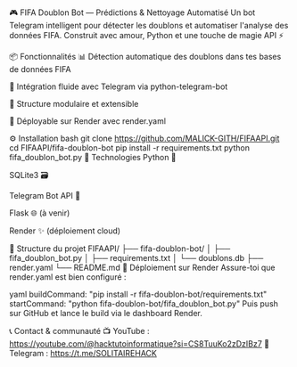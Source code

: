 🎮 FIFA Doublon Bot — Prédictions & Nettoyage Automatisé
Un bot Telegram intelligent pour détecter les doublons et automatiser l'analyse des données FIFA. Construit avec amour, Python et une touche de magie API ⚡

📦 Fonctionnalités
📊 Détection automatique des doublons dans tes bases de données FIFA

🤖 Intégration fluide avec Telegram via python-telegram-bot

🧠 Structure modulaire et extensible

🚀 Déployable sur Render avec render.yaml

⚙️ Installation
bash
git clone https://github.com/MALICK-GITH/FIFAAPI.git
cd FIFAAPI/fifa-doublon-bot
pip install -r requirements.txt
python fifa_doublon_bot.py
🧰 Technologies
Python 🐍

SQLite3 🗃️

Telegram Bot API 🔗

Flask 🌐 (à venir)

Render ✨ (déploiement cloud)

📁 Structure du projet
FIFAAPI/
├── fifa-doublon-bot/
│   ├── fifa_doublon_bot.py
│   ├── requirements.txt
│   └── doublons.db
├── render.yaml
└── README.md
🚀 Déploiement sur Render
Assure-toi que render.yaml est bien configuré :

yaml
buildCommand: "pip install -r fifa-doublon-bot/requirements.txt"
startCommand: "python fifa-doublon-bot/fifa_doublon_bot.py"
Puis push sur GitHub et lance le build via le dashboard Render.

📞 Contact & communauté
📺 YouTube : https://youtube.com/@hacktutoinformatique?si=CS8TuuKo2zDzIBz7 📢 Telegram : https://t.me/SOLITAIREHACK
